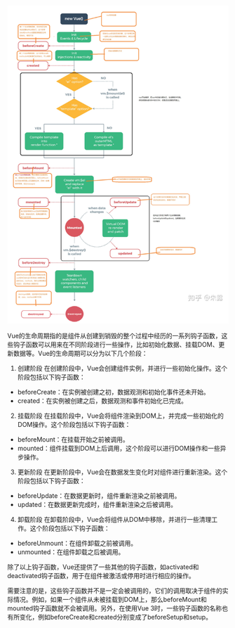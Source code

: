 <img src="../../static/css.md/生命周期.png">

Vue的生命周期指的是组件从创建到销毁的整个过程中经历的一系列钩子函数，这些钩子函数可以用来在不同阶段进行一些操作，比如初始化数据、挂载DOM、更新数据等。Vue的生命周期可以分为以下几个阶段：

1. 创建阶段
在创建阶段中，Vue会创建组件实例，并进行一些初始化操作。这个阶段包括以下钩子函数：

- beforeCreate：在实例被创建之初，数据观测和初始化事件还未开始。
- created：在实例被创建之后，数据观测和事件初始化已完成。

2. 挂载阶段
在挂载阶段中，Vue会将组件渲染到DOM上，并完成一些初始化的DOM操作。这个阶段包括以下钩子函数：

- beforeMount：在挂载开始之前被调用。
- mounted：组件挂载到DOM上后调用，这个阶段可以进行DOM操作和一些异步操作。

3. 更新阶段
在更新阶段中，Vue会在数据发生变化时对组件进行重新渲染。这个阶段包括以下钩子函数：

- beforeUpdate：在数据更新时，组件重新渲染之前被调用。
- updated：在数据更新完成时，组件重新渲染之后被调用。

4. 卸载阶段
在卸载阶段中，Vue会将组件从DOM中移除，并进行一些清理工作。这个阶段包括以下钩子函数：

- beforeUnmount：在组件卸载之前被调用。
- unmounted：在组件卸载之后被调用。

除了以上钩子函数，Vue还提供了一些其他的钩子函数，如activated和deactivated钩子函数，用于在组件被激活或停用时进行相应的操作。

需要注意的是，这些钩子函数并不是一定会被调用的，它们的调用取决于组件的实际情况。例如，如果一个组件从未被挂载到DOM上，那么beforeMount和mounted钩子函数就不会被调用。另外，在使用Vue 3时，一些钩子函数的名称也有所变化，例如beforeCreate和created分别变成了beforeSetup和setup。
